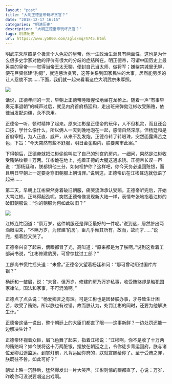 ```yaml
---
layout: "post"
title: "大明正德皇帝玩坏贪官？"
date: "2018-12-17 16:15"
categories: "明清历史"
description: "大明正德皇帝玩坏贪官？"
tags: 明清历史
url: https://www.y5000.com/zgls/mq/4745.html
---
```






明武宗朱厚照是个极具个人色彩的皇帝，他一生政治生涯具有两面性，这也是为什么佷多史学家对他的评价有很大的分歧的症结所在。明正德帝，可谓中国历史上最另类的皇帝——觉得当帝王太无聊，便封自己当太师、做将军；嫌紫禁城里无聊，便花巨资修建“豹房”，就连惩治贪官，这等关系到国家民生的大事，居然能另类的让人忍俊不禁……下面，我们就一起来看看这位大明武宗朱厚照。

![](https://img.y5000.com/uploads/allimg/161108/10221C558-0.jpg)

话说，正德年间的一天，早朝上正德帝睡眼惺忪地坐在龙椅上。随着一声“有事早奏无事退朝”的喊声过后，就见内府首府杨廷和，走出班来弹劾江彬收受贿赂，依律当发配边疆，永不录用。

正德帝一听，顿时精神了起来。原来江彬是正德帝的玩伴，人不但机灵，而且还会口技，学什么像什么，所以俩人一天到晚地泡在一起，感情自然深厚。但杨廷和是首府宰相，为人正直、威严，从来不乱发炮。正德帝转了转眼珠，突然面露痛苦之色，下旨：“今天突然有些不舒服，明日金銮殿内，朕要亲审此案。”

下得朝后，正德帝就把江彬偷偷叫进了自己的别宫豹房内。一细问，果然是江彬收受贿赂纹银十万两。江彬跪在地上，抱着正德的大腿这通求饶。正德帝长叹一声说：“那杨廷和，朕都惧他三分，如何袒护你？这样吧，你今天务必退回赃银，而且明日早朝上一定要身穿旧朝服上朝请罪。”说到这，正德帝趴在江彬耳边就低语了起来……

第二天，早朝上江彬果然身着破旧朝服，痛哭流涕承认受贿。正德帝听完后，开始大骂江彬。正骂得起劲呢，突然正德帝像发现新大陆一样，表情夸张地指着江彬的破旧朝服说：“你的朝服为何如此破旧？”

![](https://img.y5000.com/uploads/allimg/161108/10221A445-1.jpg)

江彬连忙回道：“禀万岁，这件朝服还是罪臣最好的一件呢。”说到这，居然挤出两滴眼泪来，“不瞒万岁，为修建‘豹房’，臣几乎倾其所有，故而，故而才……”说完，捂着脸又哭了。

正德帝兴奋了起来，俩眼都冒了光，高叫道：“原来都是为了朕啊。”说到这看着工部尚书说，“江彬修建豹房，可曾惊扰过工部？”

工部尚书慌忙摇头道：“未曾。”正德帝又望着杨廷和问：“那可曾动用过国库库银？”

杨廷和一皱眉，说：“未曾。但万岁，修建豹房乃万岁私事，收受贿赂却是触犯国家律法，国法和家事，不可混淆啊。”

正德点了点头说：“杨爱卿言之有理。可是江彬也是因替朕办事，才导致生计困苦，收受了贿赂，所以朕也有过错。故而朕认为，处罚江彬的同时，还要为他解决生计。”

正德帝这话一说出，整个朝廷上的大臣们都直了眼——这事新鲜？一边处罚还能一边解决生计？

正德帝环视着众臣，眉飞色舞了起来，指着江彬说：“江彬啊，你不是收了十万两的贿赂吗？如今朕将这十万两脏银，摆放在朝廷之上，令你徒步背运回府，朕与诸位爱卿沿途监运。到掌灯前，凡背运回你府的，朕就赏赐给你了。至于受贿之罪，朕既往不咎。如此可好？”

朝堂上略一沉静后，猛然爆发出一片大笑声。江彬则惊的眼都直了，心说：万岁，昨晚你可没说要唱这出戏啊。
